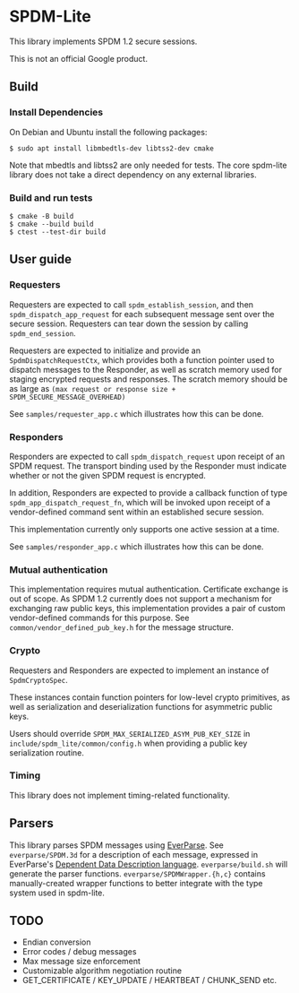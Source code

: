 # SPDM-Lite

This library implements SPDM 1.2 secure sessions.

This is not an official Google product.

## Build

### Install Dependencies

On Debian and Ubuntu install the following packages:

```
$ sudo apt install libmbedtls-dev libtss2-dev cmake
```

Note that mbedtls and libtss2 are only needed for tests. The core spdm-lite
library does not take a direct dependency on any external libraries.

### Build and run tests

```
$ cmake -B build
$ cmake --build build
$ ctest --test-dir build
```

## User guide

### Requesters

Requesters are expected to call `spdm_establish_session`, and then
`spdm_dispatch_app_request` for each subsequent message sent over the secure
session. Requesters can tear down the session by calling `spdm_end_session`.

Requesters are expected to initialize and provide an `SpdmDispatchRequestCtx`,
which provides both a function pointer used to dispatch messages to the
Responder, as well as scratch memory used for staging encrypted requests and
responses. The scratch memory should be as large as
`(max request or response size + SPDM_SECURE_MESSAGE_OVERHEAD)`

See `samples/requester_app.c` which illustrates how this can be done.

### Responders

Responders are expected to call `spdm_dispatch_request` upon receipt of an SPDM
request. The transport binding used by the Responder must indicate whether or
not the given SPDM request is encrypted.

In addition, Responders are expected to provide a callback function of type
`spdm_app_dispatch_request_fn`, which will be invoked upon receipt of a
vendor-defined command sent within an established secure session.

This implementation currently only supports one active session at a time.

See `samples/responder_app.c` which illustrates how this can be done.

### Mutual authentication

This implementation requires mutual authentication. Certificate exchange is out
of scope. As SPDM 1.2 currently does not support a mechanism for exchanging raw
public keys, this implementation provides a pair of custom vendor-defined
commands for this purpose. See `common/vendor_defined_pub_key.h` for the message
structure.

### Crypto

Requesters and Responders are expected to implement an instance of
`SpdmCryptoSpec`.

These instances contain function pointers for low-level crypto primitives, as
well as serialization and deserialization functions for asymmetric public keys.

Users should override `SPDM_MAX_SERIALIZED_ASYM_PUB_KEY_SIZE` in
`include/spdm_lite/common/config.h` when providing a public key serialization
routine.

### Timing

This library does not implement timing-related functionality.

## Parsers

This library parses SPDM messages using
[EverParse](https://project-everest.github.io/everparse/). See
`everparse/SPDM.3d` for a description of each message, expressed in EverParse's
[Dependent Data Description language](https://project-everest.github.io/everparse/3d-lang.html).
`everparse/build.sh` will generate the parser functions.
`everparse/SPDMWrapper.{h,c}` contains manually-created wrapper functions to
better integrate with the type system used in spdm-lite.

## TODO

*   Endian conversion
*   Error codes / debug messages
*   Max message size enforcement
*   Customizable algorithm negotiation routine
*   GET_CERTIFICATE / KEY_UPDATE / HEARTBEAT / CHUNK_SEND etc.
